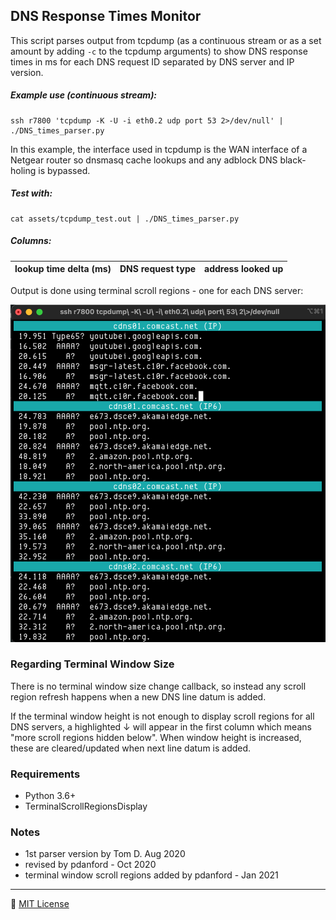DNS Response Times Monitor
--------------------------------------------------------------------------------
This script parses output from tcpdump (as a continuous stream or as a set amount by adding `-c` to the tcpdump arguments) to show DNS response times in ms for each DNS request ID separated by DNS server and IP version.

##### Example use (continuous stream):
```
ssh r7800 'tcpdump -K -U -i eth0.2 udp port 53 2>/dev/null' | ./DNS_times_parser.py
```

In this example, the interface used in tcpdump is the WAN interface of a Netgear router so dnsmasq cache lookups and any adblock DNS black-holing is bypassed.

##### Test with:
```
cat assets/tcpdump_test.out | ./DNS_times_parser.py
```

##### Columns:
| lookup time delta (ms) | DNS request type | address looked up |
|:----------------------:|:----------------:|:-----------------:|

Output is done using terminal scroll regions - one for each DNS server:

![](assets/example.png)

### Regarding Terminal Window Size
There is no terminal window size change callback, so instead any scroll region refresh happens when a new DNS line datum is added.

If the terminal window height is not enough to display scroll regions for all DNS servers, a highlighted ↓ will appear in the first column which means "more scroll regions hidden below". When window height is increased, these are cleared/updated when next line datum is added.

### Requirements
- Python 3.6+ 
- TerminalScrollRegionsDisplay

### Notes
- 1st parser version by Tom D. Aug 2020
- revised by pdanford - Oct 2020
- terminal window scroll regions added by pdanford - Jan 2021

---
:scroll: [MIT License](README.license)
